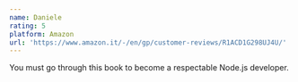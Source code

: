 ```yaml
---
name: Daniele
rating: 5
platform: Amazon
url: 'https://www.amazon.it/-/en/gp/customer-reviews/R1ACD1G298UJ4U/'
---
```


You must go through this book to become a respectable Node.js developer.
